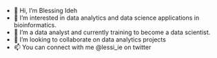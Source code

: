 - 👋 Hi, I’m Blessing Ideh
- 👀 I’m interested in data analytics and data science applications in bioinformatics. 
- 🌱 I’m a data analyst and currently training to become a data scientist.
- 💞️ I’m looking to collaborate on data analytics projects 
- 📫 You can connect with me @lessi_ie on twitter

<!---
Lessiideh/Lessiideh is a ✨ special ✨ repository because its `README.md` (this file) appears on your GitHub profile.
You can click the Preview link to take a look at your changes.
--->
